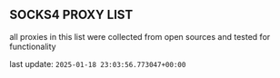 ## SOCKS4 PROXY LIST

all proxies in this list were collected from open sources and tested for functionality

last update: `2025-01-18 23:03:56.773047+00:00`